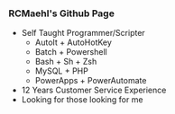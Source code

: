 ### RCMaehl's Github Page

* Self Taught Programmer/Scripter 
    * AutoIt + AutoHotKey
    * Batch + Powershell
    * Bash + Sh + Zsh
    * MySQL + PHP
    * PowerApps + PowerAutomate
* 12 Years Customer Service Experience
* Looking for those looking for me

